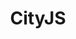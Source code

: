 ---
title: CityJS
description: "All about JS Frameworks, NodeJS, TypeScript, Testing, IoT, CI/CD, JamStack, Security, WebXR."
href: https://cityjsconf.org/home
avatar: ./banner.png
attendantIds:
  - nader-dabit
country: UK
city: Virtual
---